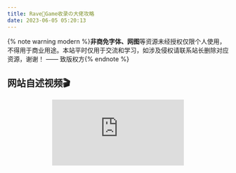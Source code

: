 ```yaml
---
title: Rave🥝Game收录の大佬攻略
date: 2023-06-05 05:20:13
---
```


{% note warning modern %}<b>非商免字体、网图</b>等资源未经授权仅限个人使用，不得用于商业用途。本站平时仅用于交流和学习，如涉及侵权请联系站长删除对应资源，谢谢！ —— 致版权方{% endnote %}

## 网站自述视频🎬

<div class="about_page">
  <div align=center class="aspect-ratio">
      <iframe src="https://www.bilibili.com/video/BV1FL411h7ah/?spm_id_from=pageDriver&vd_source=9311ab147798d666ca4da2942c1c9c85" 
      scrolling="no" 
      border="0" 
      frameborder="no" 
      framespacing="0" 
      high_quality=1
      danmaku=1 
      allowfullscreen="true"> 
      </iframe>
  </div>
</div>

<br>


